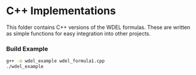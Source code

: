 # C++ Implementations

This folder contains C++ versions of the WDEL formulas. These are written as simple functions for easy integration into other projects.

### Build Example

```bash
g++ -o wdel_example wdel_formula1.cpp
./wdel_example